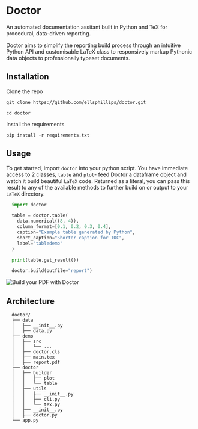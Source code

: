 [doctor-build]: https://i.imgur.com/8iuEgjZ.gif

# Doctor

An automated documentation assitant built in Python and TeX for procedural, data-driven reporting.

Doctor aims to simplify the reporting build process through an intuitive Python API and customisable LaTeX class to responsively markup Pythonic data objects to professionally typeset documents.

## Installation

Clone the repo

```
git clone https://github.com/ellsphillips/doctor.git

cd doctor
```

Install the requirements

```
pip install -r requirements.txt
```

## Usage

To get started, import `doctor` into your python script. You have immediate access to 2 classes, `table` and `plot`- feed Doctor a dataframe object and watch it build beautiful `LaTeX` code. Returned as a literal, you can pass this result to any of the available methods to further build on or output to your `LaTeX` directory.

```python
  import doctor

  table = doctor.table(
    data.numerical((8, 4)),
    column_format=[0.1, 0.2, 0.3, 0.4],
    caption="Example table generated by Python",
    short_caption="Shorter caption for TOC",
    label="tabledemo"
  )

  print(table.get_result())

  doctor.build(outfile="report")
```

![Build your PDF with Doctor][doctor-build]

## Architecture

```shell
  doctor/
  ├── data
  │   ├── __init__.py
  │   ├── data.py
  ├── demo
  │   ├── src
  │   │   └── ...
  │   ├── doctor.cls
  │   ├── main.tex
  │   ├── report.pdf
  ├── doctor
  │   ├── builder
  │   │   ├── plot
  │   │   └── table
  │   ├── utils
  │   │   ├── __init__.py
  │   │   ├── cli.py
  │   │   └── tex.py
  │   ├── __init__.py
  │   ├── doctor.py
  └── app.py
```

